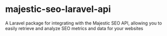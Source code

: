 # majestic-seo-laravel-api
A Laravel package for integrating with the Majestic SEO API, allowing you to easily retrieve and analyze SEO metrics and data for your websites
